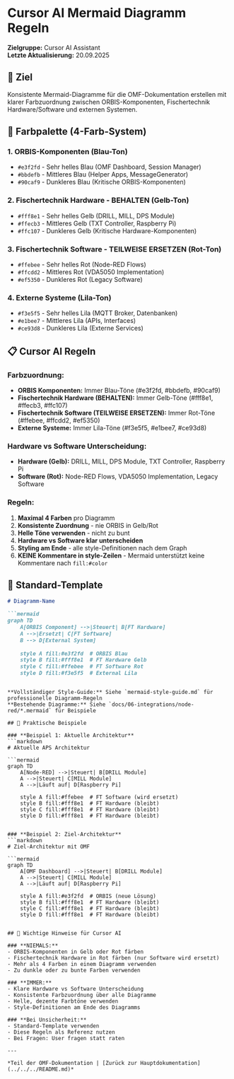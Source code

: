 # Cursor AI Mermaid Diagramm Regeln

**Zielgruppe:** Cursor AI Assistant  
**Letzte Aktualisierung:** 20.09.2025

## 🎯 Ziel

Konsistente Mermaid-Diagramme für die OMF-Dokumentation erstellen mit klarer Farbzuordnung zwischen ORBIS-Komponenten, Fischertechnik Hardware/Software und externen Systemen.

## 🎨 Farbpalette (4-Farb-System)

### **1. ORBIS-Komponenten (Blau-Ton)**
- `#e3f2fd` - Sehr helles Blau (OMF Dashboard, Session Manager)
- `#bbdefb` - Mittleres Blau (Helper Apps, MessageGenerator)
- `#90caf9` - Dunkleres Blau (Kritische ORBIS-Komponenten)

### **2. Fischertechnik Hardware - BEHALTEN (Gelb-Ton)**
- `#fff8e1` - Sehr helles Gelb (DRILL, MILL, DPS Module)
- `#ffecb3` - Mittleres Gelb (TXT Controller, Raspberry Pi)
- `#ffc107` - Dunkleres Gelb (Kritische Hardware-Komponenten)

### **3. Fischertechnik Software - TEILWEISE ERSETZEN (Rot-Ton)**
- `#ffebee` - Sehr helles Rot (Node-RED Flows)
- `#ffcdd2` - Mittleres Rot (VDA5050 Implementation)
- `#ef5350` - Dunkleres Rot (Legacy Software)

### **4. Externe Systeme (Lila-Ton)**
- `#f3e5f5` - Sehr helles Lila (MQTT Broker, Datenbanken)
- `#e1bee7` - Mittleres Lila (APIs, Interfaces)
- `#ce93d8` - Dunkleres Lila (Externe Services)

## 📋 Cursor AI Regeln

### **Farbzuordnung:**
- **ORBIS Komponenten:** Immer Blau-Töne (#e3f2fd, #bbdefb, #90caf9)
- **Fischertechnik Hardware (BEHALTEN):** Immer Gelb-Töne (#fff8e1, #ffecb3, #ffc107)
- **Fischertechnik Software (TEILWEISE ERSETZEN):** Immer Rot-Töne (#ffebee, #ffcdd2, #ef5350)
- **Externe Systeme:** Immer Lila-Töne (#f3e5f5, #e1bee7, #ce93d8)

### **Hardware vs Software Unterscheidung:**
- **Hardware (Gelb):** DRILL, MILL, DPS Module, TXT Controller, Raspberry Pi
- **Software (Rot):** Node-RED Flows, VDA5050 Implementation, Legacy Software

### **Regeln:**
1. **Maximal 4 Farben** pro Diagramm
2. **Konsistente Zuordnung** - nie ORBIS in Gelb/Rot
3. **Helle Töne verwenden** - nicht zu bunt
4. **Hardware vs Software klar unterscheiden**
5. **Styling am Ende** - alle style-Definitionen nach dem Graph
6. **KEINE Kommentare in style-Zeilen** - Mermaid unterstützt keine Kommentare nach `fill:#color`

## 🎯 Standard-Template

```markdown
# Diagramm-Name

```mermaid
graph TD
    A[ORBIS Component] -->|Steuert| B[FT Hardware]
    A -->|Ersetzt| C[FT Software]
    B --> D[External System]
    
    style A fill:#e3f2fd  # ORBIS Blau
    style B fill:#fff8e1  # FT Hardware Gelb
    style C fill:#ffebee  # FT Software Rot
    style D fill:#f3e5f5  # External Lila
```
```

**Vollständiger Style-Guide:** Siehe `mermaid-style-guide.md` für professionelle Diagramm-Regeln  
**Bestehende Diagramme:** Siehe `docs/06-integrations/node-red/*.mermaid` für Beispiele

## 🔧 Praktische Beispiele

### **Beispiel 1: Aktuelle Architektur**
```markdown
# Aktuelle APS Architektur

```mermaid
graph TD
    A[Node-RED] -->|Steuert| B[DRILL Module]
    A -->|Steuert| C[MILL Module]
    A -->|Läuft auf| D[Raspberry Pi]
    
    style A fill:#ffebee  # FT Software (wird ersetzt)
    style B fill:#fff8e1  # FT Hardware (bleibt)
    style C fill:#fff8e1  # FT Hardware (bleibt)
    style D fill:#fff8e1  # FT Hardware (bleibt)
```
```

### **Beispiel 2: Ziel-Architektur**
```markdown
# Ziel-Architektur mit OMF

```mermaid
graph TD
    A[OMF Dashboard] -->|Steuert| B[DRILL Module]
    A -->|Steuert| C[MILL Module]
    A -->|Läuft auf| D[Raspberry Pi]
    
    style A fill:#e3f2fd  # ORBIS (neue Lösung)
    style B fill:#fff8e1  # FT Hardware (bleibt)
    style C fill:#fff8e1  # FT Hardware (bleibt)
    style D fill:#fff8e1  # FT Hardware (bleibt)
```
```

## 🚨 Wichtige Hinweise für Cursor AI

### **NIEMALS:**
- ORBIS-Komponenten in Gelb oder Rot färben
- Fischertechnik Hardware in Rot färben (nur Software wird ersetzt)
- Mehr als 4 Farben in einem Diagramm verwenden
- Zu dunkle oder zu bunte Farben verwenden

### **IMMER:**
- Klare Hardware vs Software Unterscheidung
- Konsistente Farbzuordnung über alle Diagramme
- Helle, dezente Farbtöne verwenden
- Style-Definitionen am Ende des Diagramms

### **Bei Unsicherheit:**
- Standard-Template verwenden
- Diese Regeln als Referenz nutzen
- Bei Fragen: User fragen statt raten

---

*Teil der OMF-Dokumentation | [Zurück zur Hauptdokumentation](../../../README.md)*
